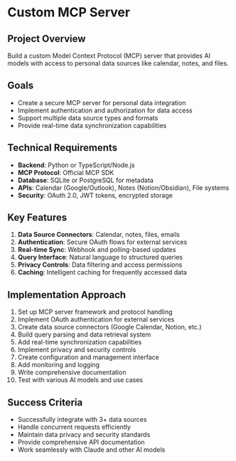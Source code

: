 # Custom MCP Server

## Project Overview
Build a custom Model Context Protocol (MCP) server that provides AI models with access to personal data sources like calendar, notes, and files.

## Goals
- Create a secure MCP server for personal data integration
- Implement authentication and authorization for data access
- Support multiple data source types and formats
- Provide real-time data synchronization capabilities

## Technical Requirements
- **Backend**: Python or TypeScript/Node.js
- **MCP Protocol**: Official MCP SDK
- **Database**: SQLite or PostgreSQL for metadata
- **APIs**: Calendar (Google/Outlook), Notes (Notion/Obsidian), File systems
- **Security**: OAuth 2.0, JWT tokens, encrypted storage

## Key Features
1. **Data Source Connectors**: Calendar, notes, files, emails
2. **Authentication**: Secure OAuth flows for external services
3. **Real-time Sync**: Webhook and polling-based updates
4. **Query Interface**: Natural language to structured queries
5. **Privacy Controls**: Data filtering and access permissions
6. **Caching**: Intelligent caching for frequently accessed data

## Implementation Approach
1. Set up MCP server framework and protocol handling
2. Implement OAuth authentication for external services
3. Create data source connectors (Google Calendar, Notion, etc.)
4. Build query parsing and data retrieval system
5. Add real-time synchronization capabilities
6. Implement privacy and security controls
7. Create configuration and management interface
8. Add monitoring and logging
9. Write comprehensive documentation
10. Test with various AI models and use cases

## Success Criteria
- Successfully integrate with 3+ data sources
- Handle concurrent requests efficiently
- Maintain data privacy and security standards
- Provide comprehensive API documentation
- Work seamlessly with Claude and other AI models